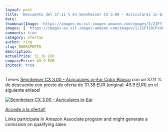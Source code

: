 ```yaml
---
layout: post
title: 'Descuento del 37.11 % en Sennheiser CX 3.00 - Auriculares in-Ear '
date: 
thumbnailImage: 'https://images-eu.ssl-images-amazon.com/images/I/21Ff18CPsUL._SL200_.jpg'
images: [ 'https://images-eu.ssl-images-amazon.com/images/I/21Ff18CPsUL._SL200_.jpg' ]
comments: true
category: ofertas
author: ring
slug: B00RGPDFE0
description:
actualPrice: 31.38 EUR
comparePrice: 49.9 EUR
inStock: true
---
```


Tienes [Sennheiser CX 3.00 - Auriculares in-Ear  Color Blanco](https://www.amazon.es/dp/B00RGPDFE0/?tag=tolees-21) con un 37.11 % de descuento con precio de oferta de 31.38 EUR (original: 49.9 EUR) en el siguiente enlace!

[![Sennheiser CX 3.00 - Auriculares in-Ear ](https://images-eu.ssl-images-amazon.com/images/I/21Ff18CPsUL._SL200_.jpg)](https://www.amazon.es/dp/B00RGPDFE0/?tag=tolees-21)

[Accede a la oferta!!](https://www.amazon.es/dp/B00RGPDFE0/?tag=tolees-21)

Links participate in Amazon Associate program and might generate a comission on qualifying sales



